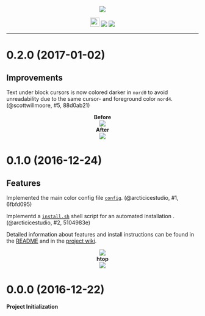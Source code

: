 <p align="center"><img src="https://cdn.rawgit.com/arcticicestudio/nord-termite/develop/src/assets/nord-termite-banner.svg"/></p>

<p align="center"><img src="https://assets-cdn.github.com/favicon.ico" width=24 height=24/> <a href="https://github.com/arcticicestudio/nord-termite/releases/latest"><img src="https://img.shields.io/github/release/arcticicestudio/nord-termite.svg"/></a> <a href="https://github.com/arcticicestudio/nord/releases/tag/v0.2.0"><img src="https://img.shields.io/badge/Nord-v0.2.0-blue.svg"/></a></p>

---

# 0.2.0 (2017-01-02)
## Improvements
Text under block cursors is now colored darker in `nord0` to avoid unreadability due to the same cursor- and foreground color `nord4`. (@scottwillmoore, #5, 88d0ab21)

<p align="center"><strong>Before</strong><br><img src="https://cloud.githubusercontent.com/assets/7836623/21586772/f08a56d2-d0d4-11e6-84e0-37e3021317ad.png"/><br><strong>After</strong><br><img src="https://cloud.githubusercontent.com/assets/7836623/21586785/23ef246c-d0d5-11e6-8573-2e0d8391186c.gif"/></p>

# 0.1.0 (2016-12-24)
## Features
Implemented the main color config file [`config`](https://github.com/arcticicestudio/nord-termite/blob/develop/src/config). (@arcticicestudio, #1, 6fbfd095)

Implementd a [`install.sh`](https://github.com/arcticicestudio/nord-termite/blob/develop/install.sh) shell script for an automated installation . (@arcticicestudio, #2, 5104983e)

Detailed information about features and install instructions can be found in the [README](https://github.com/arcticicestudio/nord-termite/blob/develop/README.md#installation) and in the [project wiki](https://github.com/arcticicestudio/nord-termite/wiki).

<p align="center"><img src="https://raw.githubusercontent.com/arcticicestudio/nord-termite/develop/src/assets/scrot-colortest.png"/><br><strong>htop</strong><br><img src="https://raw.githubusercontent.com/arcticicestudio/nord-termite/develop/src/assets/scrot-htop.png"/></p>

# 0.0.0 (2016-12-22)
**Project Initialization**

